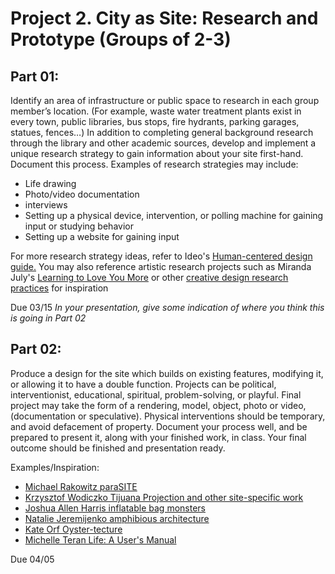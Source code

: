 # Project 2. City as Site: Research and Prototype (Groups of 2-3) 

## Part 01: 
Identify an area of infrastructure or public space to research in each group member’s location. (For example, waste water treatment plants exist in every town, public libraries, bus stops, fire hydrants, parking garages, statues, fences…) In addition to completing general background research through the library and other academic sources, develop and implement a unique research strategy to gain information about your site first-hand. Document this process.
Examples of research strategies may include:
* Life drawing
* Photo/video documentation
* interviews
* Setting up a physical device, intervention, or polling machine for gaining input or studying behavior
* Setting up a website for gaining input 

For more research strategy ideas, refer to Ideo's [Human-centered design guide.](https://www.ideo.com/post/design-kit) 
You may also reference artistic research projects such as Miranda July's [Learning to Love You More](http://learningtoloveyoumore.com/) or other [creative design research practices](https://docs.google.com/presentation/d/1Th1rqvcV9UcW-3oMBZrE5iQjybsqyXxg_M8a0benmro/edit?usp=sharing) for inspiration 

Due 03/15
*In your presentation, give some indication of where you think this is going in Part 02* 


## Part 02: 
Produce a design for the site which builds on existing features, modifying it, or allowing it to have a double function. Projects can be political, interventionist, educational, spiritual, problem-solving, or playful. Final project may take the form of a rendering, model, object, photo or video, (documentation or speculative). Physical interventions should be temporary, and avoid defacement of property. Document your process well, and be prepared to present it, along with your finished work, in class. Your final outcome should be finished and presentation ready. 

Examples/Inspiration:
* [Michael Rakowitz paraSITE](http://www.michaelrakowitz.com/parasite/)
* [Krzysztof Wodiczko Tijuana Projection and other site-specific work](https://art21.org/artist/krzysztof-wodiczko/)
* [Joshua Allen Harris inflatable bag monsters](http://www.arttherapyblog.com/online/urban-street-art-5-inflatable-bag-monsters-by-joshua-allen-harris/#.W4hIpJNKg8Y)
* [Natalie Jeremijenko amphibious architecture](http://www.spontaneousinterventions.org/project/amphibious-architecture)
* [Kate Orf Oyster-tecture](https://www.6sqft.com/living-breakwaters-an-award-winning-project-brings-oyster-tecture-to-the-shores-of-staten-island/)
* [Michelle Teran Life: A User's Manual](http://www.ubermatic.org/?p=221) 

Due 04/05 

